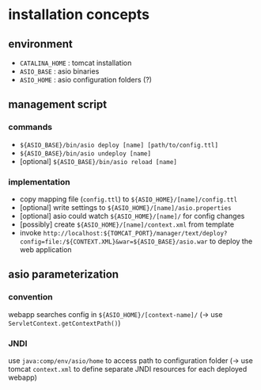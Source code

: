 # installation concepts

## environment

 * `CATALINA_HOME`  : tomcat installation
 * `ASIO_BASE`      : asio binaries
 * `ASIO_HOME`      : asio configuration folders (?)

## management script

### commands

* `${ASIO_BASE}/bin/asio deploy [name] [path/to/config.ttl]`
* `${ASIO_BASE}/bin/asio undeploy [name]`
* [optional] `${ASIO_BASE}/bin/asio reload [name]`

### implementation

* copy mapping file (`config.ttl`) to `${ASIO_HOME}/[name]/config.ttl`
* [optional] write settings to `${ASIO_HOME}/[name]/asio.properties`
* [optional] asio could watch `${ASIO_HOME}/[name]/` for config changes
* [possibly] create `${ASIO_HOME}/[name]/context.xml` from template
* invoke `http://localhost:${TOMCAT_PORT}/manager/text/deploy?config=file:/${CONTEXT.XML}&war=${ASIO_BASE}/asio.war`
  to deploy the web application

## asio parameterization

### convention
webapp searches config in `${ASIO_HOME}/[context-name]/` (-> use `ServletContext.getContextPath()`)

### JNDI
use `java:comp/env/asio/home` to access path to configuration folder (-> use tomcat `context.xml` to define
separate JNDI resources for each deployed webapp)

